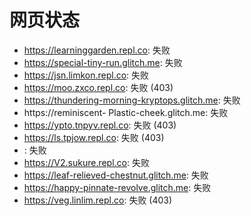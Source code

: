# 网页状态
- https://learninggarden.repl.co: 失败
- https://special-tiny-run.glitch.me: 失败
- https://jsn.limkon.repl.co: 失败
- https://moo.zxco.repl.co: 失败 (403)
- https://thundering-morning-kryptops.glitch.me: 失败
- https://reminiscent- Plastic-cheek.glitch.me: 失败
- https://ypto.tnpyv.repl.co: 失败 (403)
- https://ls.tpjow.repl.co: 失败 (403)
- : 失败
- https://V2.sukure.repl.co: 失败
- https://leaf-relieved-chestnut.glitch.me: 失败
- https://happy-pinnate-revolve.glitch.me: 失败
- https://veg.linlim.repl.co: 失败 (403)
